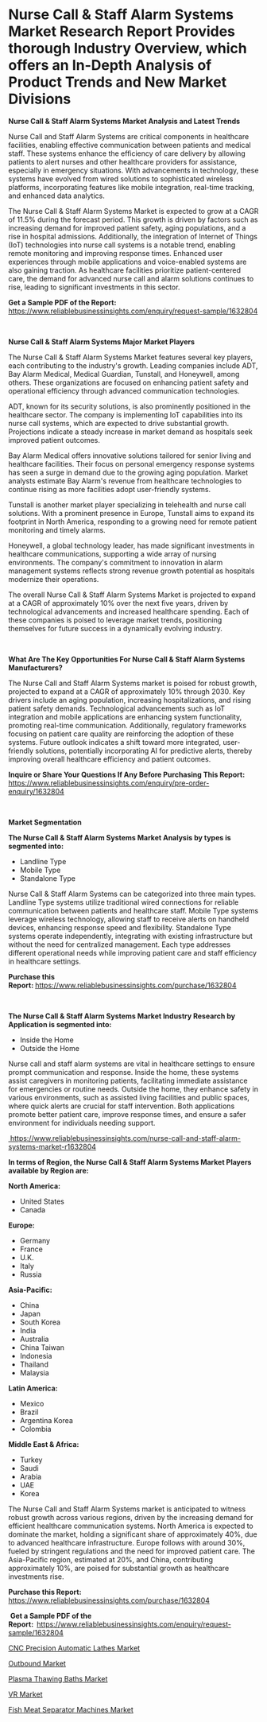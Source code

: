 <p><h1>Nurse Call & Staff Alarm Systems Market Research Report Provides thorough Industry Overview, which offers an In-Depth Analysis of Product Trends and New Market Divisions</h1></p><p><strong>Nurse Call & Staff Alarm Systems Market Analysis and Latest Trends</strong></p>
<p><p>Nurse Call and Staff Alarm Systems are critical components in healthcare facilities, enabling effective communication between patients and medical staff. These systems enhance the efficiency of care delivery by allowing patients to alert nurses and other healthcare providers for assistance, especially in emergency situations. With advancements in technology, these systems have evolved from wired solutions to sophisticated wireless platforms, incorporating features like mobile integration, real-time tracking, and enhanced data analytics.</p><p>The Nurse Call & Staff Alarm Systems Market is expected to grow at a CAGR of 11.5% during the forecast period. This growth is driven by factors such as increasing demand for improved patient safety, aging populations, and a rise in hospital admissions. Additionally, the integration of Internet of Things (IoT) technologies into nurse call systems is a notable trend, enabling remote monitoring and improving response times. Enhanced user experiences through mobile applications and voice-enabled systems are also gaining traction. As healthcare facilities prioritize patient-centered care, the demand for advanced nurse call and alarm solutions continues to rise, leading to significant investments in this sector.</p></p>
<p><strong>Get a Sample PDF of the Report:&nbsp;</strong> <a href="https://www.reliablebusinessinsights.com/enquiry/request-sample/1632804?utm_campaign=75&utm_medium=2&utm_source=Github&utm_content=ia&utm_term=29032025&utm_id=nurse-call-staff-alarm-systems">https://www.reliablebusinessinsights.com/enquiry/request-sample/1632804</a></p>
<p>&nbsp;</p>
<p><strong>Nurse Call & Staff Alarm Systems Major Market Players</strong></p>
<p><p>The Nurse Call & Staff Alarm Systems Market features several key players, each contributing to the industry's growth. Leading companies include ADT, Bay Alarm Medical, Medical Guardian, Tunstall, and Honeywell, among others. These organizations are focused on enhancing patient safety and operational efficiency through advanced communication technologies.</p><p>ADT, known for its security solutions, is also prominently positioned in the healthcare sector. The company is implementing IoT capabilities into its nurse call systems, which are expected to drive substantial growth. Projections indicate a steady increase in market demand as hospitals seek improved patient outcomes.</p><p>Bay Alarm Medical offers innovative solutions tailored for senior living and healthcare facilities. Their focus on personal emergency response systems has seen a surge in demand due to the growing aging population. Market analysts estimate Bay Alarm's revenue from healthcare technologies to continue rising as more facilities adopt user-friendly systems.</p><p>Tunstall is another market player specializing in telehealth and nurse call solutions. With a prominent presence in Europe, Tunstall aims to expand its footprint in North America, responding to a growing need for remote patient monitoring and timely alarms.</p><p>Honeywell, a global technology leader, has made significant investments in healthcare communications, supporting a wide array of nursing environments. The company's commitment to innovation in alarm management systems reflects strong revenue growth potential as hospitals modernize their operations.</p><p>The overall Nurse Call & Staff Alarm Systems Market is projected to expand at a CAGR of approximately 10% over the next five years, driven by technological advancements and increased healthcare spending. Each of these companies is poised to leverage market trends, positioning themselves for future success in a dynamically evolving industry.</p></p>
<p>&nbsp;</p>
<p><strong>What Are The Key Opportunities For Nurse Call & Staff Alarm Systems Manufacturers?</strong></p>
<p><p>The Nurse Call and Staff Alarm Systems market is poised for robust growth, projected to expand at a CAGR of approximately 10% through 2030. Key drivers include an aging population, increasing hospitalizations, and rising patient safety demands. Technological advancements such as IoT integration and mobile applications are enhancing system functionality, promoting real-time communication. Additionally, regulatory frameworks focusing on patient care quality are reinforcing the adoption of these systems. Future outlook indicates a shift toward more integrated, user-friendly solutions, potentially incorporating AI for predictive alerts, thereby improving overall healthcare efficiency and patient outcomes.</p></p>
<p><strong>Inquire or Share Your Questions If Any Before Purchasing This Report:</strong> <a href="https://www.reliablebusinessinsights.com/enquiry/pre-order-enquiry/1632804?utm_campaign=75&utm_medium=2&utm_source=Github&utm_content=ia&utm_term=29032025&utm_id=nurse-call-staff-alarm-systems">https://www.reliablebusinessinsights.com/enquiry/pre-order-enquiry/1632804</a></p>
<p>&nbsp;</p>
<p><strong>Market Segmentation</strong></p>
<p><strong>The Nurse Call & Staff Alarm Systems Market Analysis by types is segmented into:</strong></p>
<p><ul><li>Landline Type</li><li>Mobile Type</li><li>Standalone Type</li></ul></p>
<p><p>Nurse Call & Staff Alarm Systems can be categorized into three main types. Landline Type systems utilize traditional wired connections for reliable communication between patients and healthcare staff. Mobile Type systems leverage wireless technology, allowing staff to receive alerts on handheld devices, enhancing response speed and flexibility. Standalone Type systems operate independently, integrating with existing infrastructure but without the need for centralized management. Each type addresses different operational needs while improving patient care and staff efficiency in healthcare settings.</p></p>
<p><strong>Purchase this Report:&nbsp;</strong><a href="https://www.reliablebusinessinsights.com/purchase/1632804?utm_campaign=75&utm_medium=2&utm_source=Github&utm_content=ia&utm_term=29032025&utm_id=nurse-call-staff-alarm-systems">https://www.reliablebusinessinsights.com/purchase/1632804</a></p>
<p>&nbsp;</p>
<p><strong>The Nurse Call & Staff Alarm Systems Market Industry Research by Application is segmented into:</strong></p>
<p><ul><li>Inside the Home</li><li>Outside the Home</li></ul></p>
<p><p>Nurse call and staff alarm systems are vital in healthcare settings to ensure prompt communication and response. Inside the home, these systems assist caregivers in monitoring patients, facilitating immediate assistance for emergencies or routine needs. Outside the home, they enhance safety in various environments, such as assisted living facilities and public spaces, where quick alerts are crucial for staff intervention. Both applications promote better patient care, improve response times, and ensure a safer environment for individuals needing support.</p></p>
<p><a href="https://www.reliablebusinessinsights.com/nurse-call-and-staff-alarm-systems-market-r1632804?utm_campaign=75&utm_medium=2&utm_source=Github&utm_content=ia&utm_term=29032025&utm_id=nurse-call-staff-alarm-systems">&nbsp;https://www.reliablebusinessinsights.com/nurse-call-and-staff-alarm-systems-market-r1632804</a></p>
<p><strong>In terms of Region, the Nurse Call & Staff Alarm Systems Market Players available by Region are:</strong></p>
<p>
    <p> <strong> North America: </strong>
        <ul>
            <li>United States</li>
            <li>Canada</li>
        </ul>
        </p> 
    <p> <strong> Europe: </strong>
        <ul>
            <li>Germany</li>
            <li>France</li>
            <li>U.K.</li>
            <li>Italy</li>
            <li>Russia</li>
        </ul>
        </p> 
    <p> <strong> Asia-Pacific: </strong>
        <ul>
            <li>China</li>
            <li>Japan</li>
            <li>South Korea</li>
            <li>India</li>
            <li>Australia</li>
            <li>China Taiwan</li>
            <li>Indonesia</li>
            <li>Thailand</li>
            <li>Malaysia</li>
        </ul>
        </p> 
    <p> <strong> Latin America: </strong>
        <ul>
            <li>Mexico</li>
            <li>Brazil</li>
            <li>Argentina Korea</li>
            <li>Colombia</li>
        </ul>
        </p> 
    <p> <strong> Middle East & Africa: </strong>
        <ul>
            <li>Turkey</li>
            <li>Saudi</li>
            <li>Arabia</li>
            <li>UAE</li>
            <li>Korea</li>
        </ul>
    </p>
    </p>
<p><p>The Nurse Call and Staff Alarm Systems market is anticipated to witness robust growth across various regions, driven by the increasing demand for efficient healthcare communication systems. North America is expected to dominate the market, holding a significant share of approximately 40%, due to advanced healthcare infrastructure. Europe follows with around 30%, fueled by stringent regulations and the need for improved patient care. The Asia-Pacific region, estimated at 20%, and China, contributing approximately 10%, are poised for substantial growth as healthcare investments rise.</p></p>
<p><strong>Purchase this Report: </strong><a href="https://www.reliablebusinessinsights.com/purchase/1632804?utm_campaign=75&utm_medium=2&utm_source=Github&utm_content=ia&utm_term=29032025&utm_id=nurse-call-staff-alarm-systems">https://www.reliablebusinessinsights.com/purchase/1632804</a></p>
<p>&nbsp;<strong>Get a Sample PDF of the Report:&nbsp;&nbsp;</strong><a href="https://www.reliablebusinessinsights.com/enquiry/request-sample/1632804?utm_campaign=75&utm_medium=2&utm_source=Github&utm_content=ia&utm_term=29032025&utm_id=nurse-call-staff-alarm-systems">https://www.reliablebusinessinsights.com/enquiry/request-sample/1632804</a></p>
<p><strong></strong></p>
<p><p><a href="https://github.com/gavalegeyndt26/Market-Research-Report-List-1/blob/main/cnc-precision-automatic-lathes-market.md?utm_campaign=75&utm_medium=2&utm_source=Github&utm_content=ia&utm_term=29032025&utm_id=nurse-call-staff-alarm-systems">CNC Precision Automatic Lathes Market</a></p><p><a href="https://github.com/abuegalawixo/Market-Research-Report-List-1/blob/main/outbound-market.md?utm_campaign=75&utm_medium=2&utm_source=Github&utm_content=ia&utm_term=29032025&utm_id=nurse-call-staff-alarm-systems">Outbound Market</a></p><p><a href="https://github.com/kavechoxo/Market-Research-Report-List-1/blob/main/plasma-thawing-baths-market.md?utm_campaign=75&utm_medium=2&utm_source=Github&utm_content=ia&utm_term=29032025&utm_id=nurse-call-staff-alarm-systems">Plasma Thawing Baths Market</a></p><p><a href="https://github.com/boonegoicks7/Market-Research-Report-List-1/blob/main/vr-market.md?utm_campaign=75&utm_medium=2&utm_source=Github&utm_content=ia&utm_term=29032025&utm_id=nurse-call-staff-alarm-systems">VR Market</a></p><p><a href="https://github.com/cernkomlkawi/Market-Research-Report-List-1/blob/main/fish-meat-separator-machines-market.md?utm_campaign=75&utm_medium=2&utm_source=Github&utm_content=ia&utm_term=29032025&utm_id=nurse-call-staff-alarm-systems">Fish Meat Separator Machines Market</a></p></p>